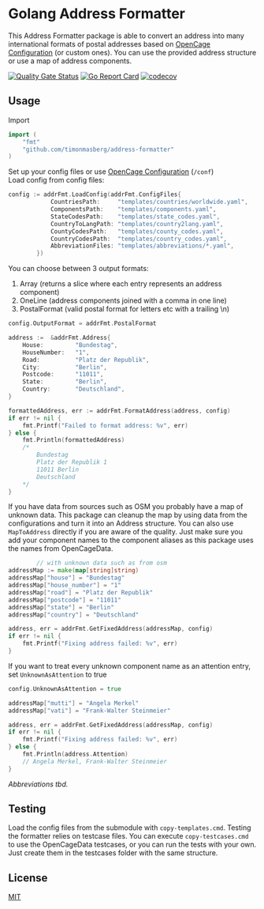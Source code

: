 # Golang Address Formatter

This Address Formatter package is able to convert an address into many international formats of postal addresses based on [OpenCage Configuration](https://github.com/OpenCageData) (or custom ones). 
You can use the provided address structure or use a map of address components.

[![Quality Gate Status](https://sonarcloud.io/api/project_badges/measure?project=timonmasberg_address-formatter&metric=alert_status)](https://sonarcloud.io/dashboard?id=timonmasberg_address-formatter)
[![Go Report Card](https://goreportcard.com/badge/github.com/timonmasberg/address-formatter)](https://goreportcard.com/report/github.com/timonmasberg/address-formatter)
[![codecov](https://codecov.io/gh/timonmasberg/address-formatter/branch/master/graph/badge.svg?token=M18CWXGVL7)](https://codecov.io/gh/timonmasberg/address-formatter)

## Usage
Import 
```go
import (
    "fmt"
    "github.com/timonmasberg/address-formatter"
)
```
Set up your config files or use [OpenCage Configuration](https://github.com/OpenCageData) (`/conf`)<br>
Load config from config files: 
```go
config := addrFmt.LoadConfig(addrFmt.ConfigFiles{
            CountriesPath:     "templates/countries/worldwide.yaml",
            ComponentsPath:    "templates/components.yaml",
            StateCodesPath:    "templates/state_codes.yaml",
            CountryToLangPath: "templates/country2lang.yaml",
            CountyCodesPath:   "templates/county_codes.yaml",
            CountryCodesPath:  "templates/country_codes.yaml",
            AbbreviationFiles: "templates/abbreviations/*.yaml",
        })
```
You can choose between 3 output formats:
1. Array (returns a slice where each entry represents an address component)
2. OneLine (address components joined with a comma in one line)
3. PostalFormat (valid postal format for letters etc with a trailing \n)
```go
config.OutputFormat = addrFmt.PostalFormat

address :=  &addrFmt.Address{
    House:         "Bundestag",
    HouseNumber:   "1",
    Road:          "Platz der Republik",
    City:          "Berlin",
    Postcode:      "11011",
    State:         "Berlin",
    Country:       "Deutschland",
}

formattedAddress, err := addrFmt.FormatAddress(address, config)
if err != nil {
    fmt.Printf("Failed to format address: %v", err)
} else {
    fmt.Println(formattedAddress)
    /*
        Bundestag
        Platz der Republik 1
        11011 Berlin
        Deutschland
    */
}
```

If you have data from sources such as OSM you probably have a map of unknown data. This package can cleanup the map by using data from the configurations and turn it into an Address structure. You can also use `MapToAddress` directly if you are aware of the quality. Just make sure you add your component names to the component aliases as this package uses the names from OpenCageData.

```go
    	// with unknown data such as from osm
addressMap := make(map[string]string)
addressMap["house"] = "Bundestag"
addressMap["house_number"] = "1"
addressMap["road"] = "Platz der Republik"
addressMap["postcode"] = "11011"
addressMap["state"] = "Berlin"
addressMap["country"] = "Deutschland"

address, err = addrFmt.GetFixedAddress(addressMap, config)
if err != nil {
    fmt.Printf("Fixing address failed: %v", err)
}

```
If you want to treat every unknown component name as an attention entry, set `UnknownAsAttention` to true

```go
config.UnknownAsAttention = true

addressMap["mutti"] = "Angela Merkel"
addressMap["vati"] = "Frank-Walter Steinmeier"

address, err = addrFmt.GetFixedAddress(addressMap, config)
if err != nil {
    fmt.Printf("Fixing address failed: %v", err)
} else {
    fmt.Println(address.Attention)
    // Angela Merkel, Frank-Walter Steinmeier
}
```

<i>Abbreviations tbd.</i>

## Testing
Load the config files from the submodule with `copy-templates.cmd`.
Testing the formatter relies on testcase files. 
You can execute `copy-testcases.cmd` to use the OpenCageData testcases, or you can run the tests with your own. 
Just create them in the testcases folder with the same structure.

## License
[MIT](https://choosealicense.com/licenses/mit/)
